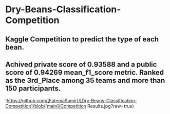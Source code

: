 # Dry-Beans-Classification-Competition
## Kaggle Competition to predict the type of each bean.
## Achived private score of 0.93588 and a public score of 0.94269 mean_f1_score metric. Ranked as the 3rd_Place among 35 teams and more than 150 participants.

!https://github.com/[FatemaSamir]/[Dry-Beans-Classification-Competition]/blob/[main]/Competition Results.jpg?raw=true)

